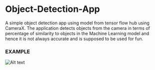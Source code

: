 # Object-Detection-App
A simple object detection app using model from tensor flow hub using CameraX. The application detects objects from the camera in terms of percentage of similarity to objects in the Machine Learning model and hence it is not always accurate and is supposed to be used for fun.
### EXAMPLE
![Alt text](https://user-images.githubusercontent.com/21196875/87050605-1b3bd400-c21c-11ea-8fa3-d9c64604ec40.png "Optional title")
